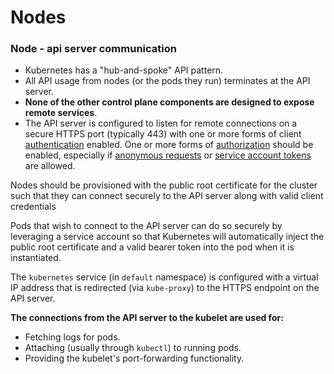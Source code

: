 # Nodes

### Node - api server communication

* Kubernetes has a "hub-and-spoke" API pattern.&#x20;
* All API usage from nodes (or the pods they run) terminates at the API server.&#x20;
* **None of the other control plane components are designed to expose remote services**.&#x20;
* The API server is configured to listen for remote connections on a secure HTTPS port (typically 443) with one or more forms of client [authentication](https://kubernetes.io/docs/reference/access-authn-authz/authentication/) enabled. One or more forms of [authorization](https://kubernetes.io/docs/reference/access-authn-authz/authorization/) should be enabled, especially if [anonymous requests](https://kubernetes.io/docs/reference/access-authn-authz/authentication/#anonymous-requests) or [service account tokens](https://kubernetes.io/docs/reference/access-authn-authz/authentication/#service-account-tokens) are allowed.

Nodes should be provisioned with the public root certificate for the cluster such that they can connect securely to the API server along with valid client credentials

Pods that wish to connect to the API server can do so securely by leveraging a service account so that Kubernetes will automatically inject the public root certificate and a valid bearer token into the pod when it is instantiated.&#x20;

The `kubernetes` service (in `default` namespace) is configured with a virtual IP address that is redirected (via `kube-proxy`) to the HTTPS endpoint on the API server.



**The connections from the API server to the kubelet are used for:**

* Fetching logs for pods.
* Attaching (usually through `kubectl`) to running pods.
* Providing the kubelet's port-forwarding functionality.
